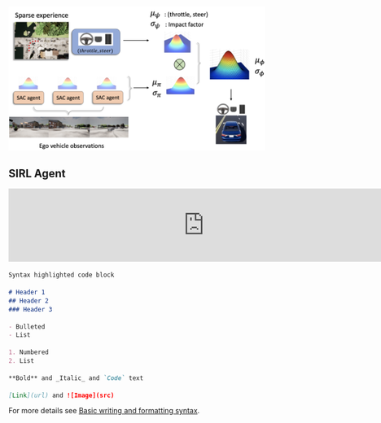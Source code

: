 ![image](/fig4.png)

## SIRL Agent



<iframe width="768" height="144" src=" https://youtu.be/eDBZkuJtrNg " frameborder="0" allow="autoplay; encrypted-media" allowfullscreen></iframe>





```markdown
Syntax highlighted code block

# Header 1
## Header 2
### Header 3

- Bulleted
- List

1. Numbered
2. List

**Bold** and _Italic_ and `Code` text

[Link](url) and ![Image](src)
```

For more details see [Basic writing and formatting syntax](https://docs.github.com/en/github/writing-on-github/getting-started-with-writing-and-formatting-on-github/basic-writing-and-formatting-syntax).


